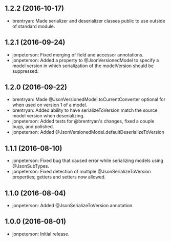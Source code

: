 ## 1.2.2 (2016-10-17)

- brentryan: Made serializer and deserializer classes public to use outside of standard module.

## 1.2.1 (2016-09-24)

- jonpeterson: Fixed merging of field and accessor annotations.
- jonpeterson: Added a property to @JsonVersionedModel to specify a model version in which serialization of the modelVersion should be suppressed.

## 1.2.0 (2016-09-22)

- brentryan:   Made @JsonVersionedModel.toCurrentConverter optional for when used on version 1 of a model.
- brentryan:   Added ability to have serializeToVersion match the source model version when deserializing.
- jonpeterson: Added tests for @brentryan's changes, fixed a couple bugs, and polished.
- jonpeterson: Added @JsonVersionedModel.defaultDeserializeToVersion

## 1.1.1 (2016-08-10)

- jonpeterson: Fixed bug that caused error while serializing models using @JsonSubTypes.
- jonpeterson: Fixed detection of multiple @JsonSerializeToVersion properties; getters and setters now allowed.

## 1.1.0 (2016-08-04)

- jonpeterson: Added @JsonSerializeToVersion annotation.

## 1.0.0 (2016-08-01)

- jonpeterson: Initial release.